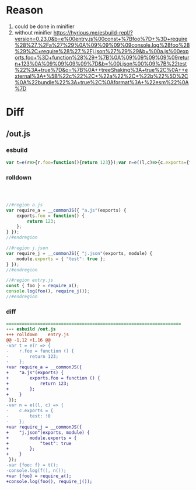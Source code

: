 # Reason
1. could be done in minifier
2. without minifier https://hyrious.me/esbuild-repl/?version=0.23.0&b=e%00entry.js%00const+%7Bfoo%7D+%3D+require%28%27.%2Fa%27%29%0A%09%09%09%09console.log%28foo%28%29%2C+require%28%27.%2Fj.json%27%29%29&b=%00a.js%00exports.foo+%3D+function%28%29+%7B%0A%09%09%09%09%09return+123%0A%09%09%09%09%7D&b=%00j.json%00%09%7B%22test%22%3A+true%7D&o=%7B%0A++treeShaking%3A+true%2C%0A++external%3A+%5B%22c%22%2C+%22a%22%2C+%22b%22%5D%2C%0A%22bundle%22%3A+true%2C%0Aformat%3A+%22esm%22%0A%7D
# Diff
## /out.js
### esbuild
```js
var t=e(r=>{r.foo=function(){return 123}});var n=e((l,c)=>{c.exports={test:!0}});var{foo:f}=t();console.log(f(),n());
```
### rolldown
```js



//#region a.js
var require_a = __commonJS({ "a.js"(exports) {
	exports.foo = function() {
		return 123;
	};
} });
//#endregion

//#region j.json
var require_j = __commonJS({ "j.json"(exports, module) {
	module.exports = { "test": true };
} });
//#endregion

//#region entry.js
const { foo } = require_a();
console.log(foo(), require_j());
//#endregion

```
### diff
```diff
===================================================================
--- esbuild	/out.js
+++ rolldown	entry.js
@@ -1,12 +1,16 @@
-var t = e(r => {
-    r.foo = function () {
-        return 123;
-    };
+var require_a = __commonJS({
+    "a.js"(exports) {
+        exports.foo = function () {
+            return 123;
+        };
+    }
 });
-var n = e((l, c) => {
-    c.exports = {
-        test: !0
-    };
+var require_j = __commonJS({
+    "j.json"(exports, module) {
+        module.exports = {
+            "test": true
+        };
+    }
 });
-var {foo: f} = t();
-console.log(f(), n());
+var {foo} = require_a();
+console.log(foo(), require_j());

```